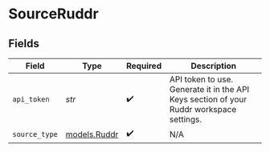 # SourceRuddr


## Fields

| Field                                                                                   | Type                                                                                    | Required                                                                                | Description                                                                             |
| --------------------------------------------------------------------------------------- | --------------------------------------------------------------------------------------- | --------------------------------------------------------------------------------------- | --------------------------------------------------------------------------------------- |
| `api_token`                                                                             | *str*                                                                                   | :heavy_check_mark:                                                                      | API token to use. Generate it in the API Keys section of your Ruddr workspace settings. |
| `source_type`                                                                           | [models.Ruddr](../models/ruddr.md)                                                      | :heavy_check_mark:                                                                      | N/A                                                                                     |